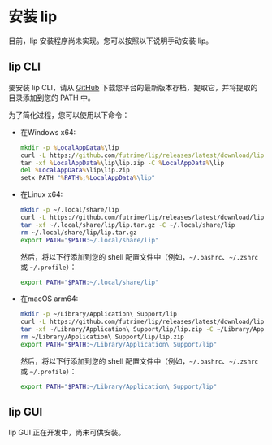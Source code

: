 # 安装 lip

目前，lip 安装程序尚未实现。您可以按照以下说明手动安装 lip。

## lip CLI

要安装 lip CLI，请从 [GitHub](https://github.com/futrime/lip/releases/latest) 下载您平台的最新版本存档，提取它，并将提取的目录添加到您的 PATH 中。

为了简化过程，您可以使用以下命令：


- 在Windows x64:
  
    ```cmd
    mkdir -p %LocalAppData%\lip
    curl -L https://github.com/futrime/lip/releases/latest/download/lip-win-x64.zip -o %LocalAppData%\lip\lip.zip
    tar -xf %LocalAppData%\lip\lip.zip -C %LocalAppData%\lip
    del %LocalAppData%\lip\lip.zip
    setx PATH "%PATH%;%LocalAppData%\lip"
    ```

- 在Linux x64:
  
    ```bash
    mkdir -p ~/.local/share/lip
    curl -L https://github.com/futrime/lip/releases/latest/download/lip-linux-x64.tar.gz -o ~/.local/share/lip/lip.tar.gz
    tar -xf ~/.local/share/lip/lip.tar.gz -C ~/.local/share/lip
    rm ~/.local/share/lip/lip.tar.gz
    export PATH="$PATH:~/.local/share/lip"
    ```

    然后，将以下行添加到您的 shell 配置文件中（例如，`~/.bashrc`、`~/.zshrc` 或 `~/.profile`）：

    ```bash
    export PATH="$PATH:~/.local/share/lip"
    ```

- 在macOS arm64:
  
    ```bash
    mkdir -p ~/Library/Application\ Support/lip
    curl -L https://github.com/futrime/lip/releases/latest/download/lip-osx-arm64.zip -o ~/Library/Application\ Support/lip/lip.zip
    tar -xf ~/Library/Application\ Support/lip/lip.zip -C ~/Library/Application\ Support/lip
    rm ~/Library/Application\ Support/lip/lip.zip
    export PATH="$PATH:~/Library/Application\ Support/lip"
    ```

    然后，将以下行添加到您的 shell 配置文件中（例如，`~/.bashrc`、`~/.zshrc` 或 `~/.profile`）：

    ```bash
    export PATH="$PATH:~/Library/Application\ Support/lip"
    ```

## lip GUI

lip GUI 正在开发中，尚未可供安装。
